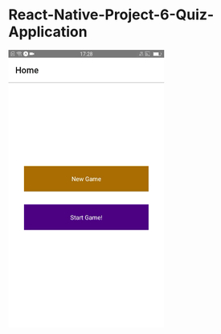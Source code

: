 # React-Native-Project-6-Quiz-Application
 
![](https://github.com/DonaldKien/React-Native-Project-6-Quiz-Application/blob/master/quiz%20application%20.gif)
